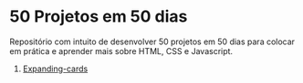 # 50 Projetos em 50 dias

Repositório com intuito de desenvolver 50 projetos em 50 dias para colocar em prática e aprender mais sobre HTML, CSS e Javascript.

<ol>
   <li><a href="https://github.com/fabiomoura-m/50-projetos-50-dias/tree/main/expanding-cards">Expanding-cards</a> </li>
</ol>
